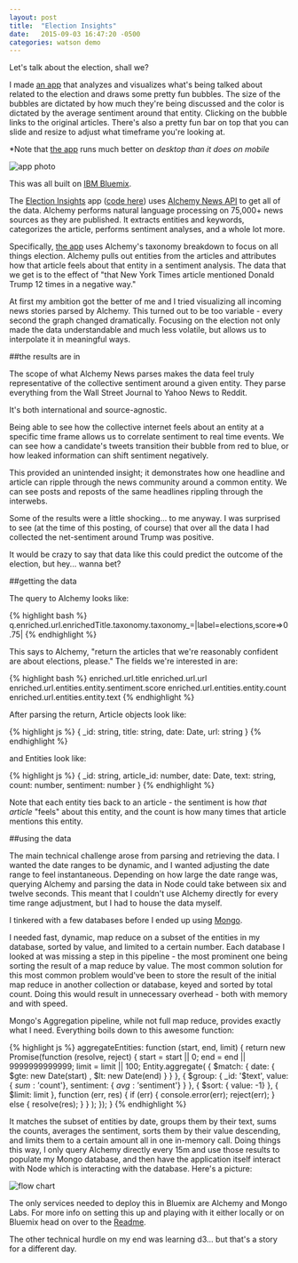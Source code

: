```yaml
---
layout: post
title:  "Election Insights"
date:   2015-09-03 16:47:20 -0500
categories: watson demo
---
```


Let's talk about the election, shall we?

I made [an app](http://electioninsights.mybluemix.net/) that analyzes and
visualizes what's being talked about related to the election and draws some
pretty fun bubbles. The size of the bubbles are dictated by how much they're
being discussed and the color is dictated by the average sentiment around that
entity. Clicking on the bubble links to the original articles. There's also a
pretty fun bar on top that you can slide and resize to adjust what timeframe
you're looking at.

*Note that [the app](http://electioninsights.mybluemix.net/) runs much better on
*desktop than it does on mobile*

![app photo](http://i.imgur.com/SqKHnBC.png)

This was all built on [IBM Bluemix](https://bluemix.net).

The [Election Insights](http://electioninsights.mybluemix.net/) app ([code
here](https://github.com/kauffecup/news-insights)) uses [Alchemy News
API](http://www.alchemyapi.com/products/alchemydata-news) to get all of the
data. Alchemy performs natural language processing on 75,000+ news sources as
they are published. It extracts entities and keywords, categorizes the article,
performs sentiment analyses, and a whole lot more.

Specifically, [the app](http://electioninsights.mybluemix.net/) uses Alchemy's
taxonomy breakdown to focus on all things election. Alchemy pulls out entities
from the articles and attributes how that article feels about that entity in a
sentiment analysis. The data that we get is to the effect of "that New York
Times article mentioned Donald Trump 12 times in a negative way."

At first my ambition got the better of me and I tried visualizing all incoming
news stories parsed by Alchemy. This turned out to be too variable - every
second the graph changed dramatically. Focusing on the election not only made
the data understandable and much less volatile, but allows us to interpolate it
in meaningful ways.

##the results are in

The scope of what Alchemy News parses makes the data feel truly representative
of the collective sentiment around a given entity. They parse everything from
the Wall Street Journal to Yahoo News to Reddit.

It's both international and source-agnostic.

Being able to see how the collective internet feels about an entity at a
specific time frame allows us to correlate sentiment to real time events. We can
see how a candidate's tweets transition their bubble from red to blue, or how
leaked information can shift sentiment negatively.

This provided an unintended insight; it demonstrates how one headline and
article can ripple through the news community around a common entity. We can see
posts and reposts of the same headlines rippling through the interwebs.

Some of the results were a little shocking... to me anyway. I was surprised to
see (at the time of this posting, of course) that over all the data I had
collected the net-sentiment around Trump was positive.

It would be crazy to say that data like this could predict the outcome of the
election, but hey... wanna bet?

##getting the data

The query to Alchemy looks like:

{% highlight bash %}
q.enriched.url.enrichedTitle.taxonomy.taxonomy_=|label=elections,score=>0.75|
{% endhighlight %}

This says to Alchemy, "return the articles that we're reasonably confident are
about elections, please." The fields we're interested in are:

{% highlight bash %}
enriched.url.title
enriched.url.url
enriched.url.entities.entity.sentiment.score
enriched.url.entities.entity.count
enriched.url.entities.entity.text
{% endhighlight %}

After parsing the return, Article objects look like:

{% highlight js %}
{
  _id: string,
  title: string,
  date: Date,
  url: string
}
{% endhighlight %}

and Entities look like:

{% highlight js %}
{
  _id: string,
  article_id: number,
  date: Date,
  text: string,
  count: number,
  sentiment: number
}
{% endhighlight %}

Note that each entity ties back to an article - the sentiment is how *that
article* "feels" about this entity, and the count is how many times that article
mentions this entity.

##using the data

The main technical challenge arose from parsing and retrieving the data. I
wanted the date ranges to be dynamic, and I wanted adjusting the date range to
feel instantaneous. Depending on how large the date range was, querying Alchemy
and parsing the data in Node could take between six and twelve seconds. This
meant that I couldn't use Alchemy directly for every time range adjustment, but
I had to house the data myself.

I tinkered with a few databases before I ended up using
[Mongo](https://www.mongodb.org/).

I needed fast, dynamic, map reduce on a subset of the entities in my database,
sorted by value, and limited to a certain number. Each database I looked at was
missing a step in this pipeline - the most prominent one being sorting the
result of a map reduce by value. The most common solution for this most common
problem would've been to store the result of the initial map reduce in another
collection or database, keyed and sorted by total count. Doing this would result
in unnecessary overhead - both with memory and with speed.

Mongo's Aggregation pipeline, while not full map reduce, provides exactly what I
need. Everything boils down to this awesome function:

{% highlight js %}
aggregateEntities: function (start, end, limit) {
  return new Promise(function (resolve, reject) {
    start = start || 0;
    end = end || 9999999999999;
    limit = limit || 100;
    Entity.aggregate(
      { $match: { date: { $gte: new Date(start) , $lt: new Date(end) } } },
      { $group: { _id: '$text', value: { $sum: '$count'}, sentiment: { $avg: '$sentiment'} } },
      { $sort: { value: -1} },
      { $limit: limit },
      function (err, res) {
        if (err) {
          console.error(err);
          reject(err);
        } else {
          resolve(res);
        }
      }
    );
  });
}
{% endhighlight %}

It matches the subset of entities by date, groups them by their text, sums the
counts, averages the sentiment, sorts them by their value descending, and limits
them to a certain amount all in one in-memory call. Doing things this way, I
only query Alchemy directly every 15m and use those results to populate my Mongo
database, and then have the application itself interact with Node which is
interacting with the database. Here's a picture:

![flow chart](http://i.imgur.com/mzQKEHz.png)

The only services needed to deploy this in Bluemix are Alchemy and Mongo Labs.
For more info on setting this up and playing with it either locally or on
Bluemix head on over to the
[Readme](https://github.com/IBM-Bluemix/election-insights).

The other technical hurdle on my end was learning d3... but that's a story for a
different day.
